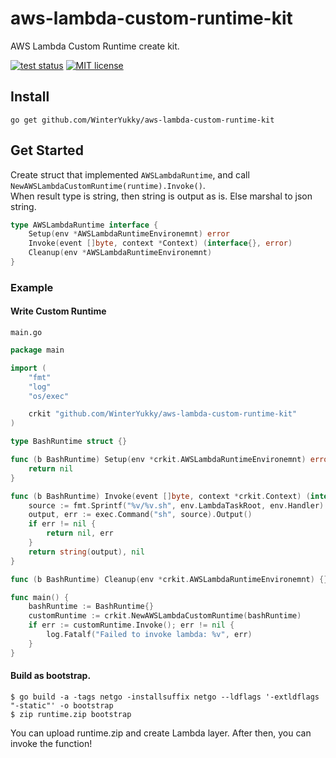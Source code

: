 # aws-lambda-custom-runtime-kit

AWS Lambda Custom Runtime create kit.

[![test status](https://github.com/WinterYukky/aws-lambda-custom-runtime-kit/actions/workflows/test.yml/badge.svg?branch=main "test status")](https://github.com/WinterYukky/aws-lambda-custom-runtime-kit/actions)
[![MIT license](https://img.shields.io/badge/license-MIT-brightgreen.svg)](https://opensource.org/licenses/MIT)

## Install

```shell
go get github.com/WinterYukky/aws-lambda-custom-runtime-kit
```

## Get Started

Create struct that implemented `AWSLambdaRuntime`, and call `NewAWSLambdaCustomRuntime(runtime).Invoke()`.  
When result type is string, then string is output as is. Else marshal to json string.

```go
type AWSLambdaRuntime interface {
	Setup(env *AWSLambdaRuntimeEnvironemnt) error
	Invoke(event []byte, context *Context) (interface{}, error)
	Cleanup(env *AWSLambdaRuntimeEnvironemnt)
}
```


### Example

#### Write Custom Runtime

`main.go`
```go
package main

import (
	"fmt"
	"log"
	"os/exec"

	crkit "github.com/WinterYukky/aws-lambda-custom-runtime-kit"
)

type BashRuntime struct {}

func (b BashRuntime) Setup(env *crkit.AWSLambdaRuntimeEnvironemnt) error {
	return nil
}

func (b BashRuntime) Invoke(event []byte, context *crkit.Context) (interface{}, error) {
	source := fmt.Sprintf("%v/%v.sh", env.LambdaTaskRoot, env.Handler)
	output, err := exec.Command("sh", source).Output()
	if err != nil {
		return nil, err
	}
	return string(output), nil
}

func (b BashRuntime) Cleanup(env *crkit.AWSLambdaRuntimeEnvironemnt) {}

func main() {
	bashRuntime := BashRuntime{}
	customRuntime := crkit.NewAWSLambdaCustomRuntime(bashRuntime)
	if err := customRuntime.Invoke(); err != nil {
		log.Fatalf("Failed to invoke lambda: %v", err)
	}
}
```

#### Build as bootstrap.

```shell
$ go build -a -tags netgo -installsuffix netgo --ldflags '-extldflags "-static"' -o bootstrap
$ zip runtime.zip bootstrap
```

You can upload runtime.zip and create Lambda layer.
After then, you can invoke the function!
